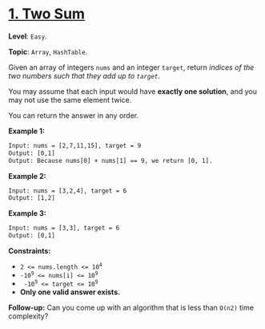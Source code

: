 # [1. Two Sum](https://leetcode.com/problems/two-sum/)

**Level**: `Easy`.

**Topic**: `Array`, `HashTable`.

Given an array of integers `nums` and an integer `target`, return _indices of the two numbers such that they add up to `target`_.

You may assume that each input would have **exactly one solution**, and you may not use the same element twice.

You can return the answer in any order.

**Example 1:**

```txt
Input: nums = [2,7,11,15], target = 9
Output: [0,1]
Output: Because nums[0] + nums[1] == 9, we return [0, 1].
```

**Example 2:**

```txt
Input: nums = [3,2,4], target = 6
Output: [1,2]
```

**Example 3:**

```txt
Input: nums = [3,3], target = 6
Output: [0,1]
```

**Constraints:**

- <code>2 <= nums.length <= 10<sup>4</sup></code>
- <code>-10<sup>9</sup> <= nums[i] <= 10<sup>9</sup></code>
- <code> -10<sup>9</sup> <= target <= 10<sup>9</sup></code>
- **Only one valid answer exists.**

**Follow-up:** Can you come up with an algorithm that is less than `O(n2)` time complexity?
